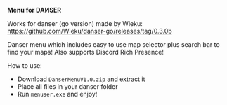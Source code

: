 **Menu for DAИSER**

Works for danser (go version) made by Wieku: https://github.com/Wieku/danser-go/releases/tag/0.3.0b

Danser menu which includes easy to use map selector plus search bar to find your maps!
Also supports Discord Rich Presence!

How to use:

* Download `DanserMenuV1.0.zip` and extract it
* Place all files in your danser folder
* Run `menuser.exe` and enjoy!

